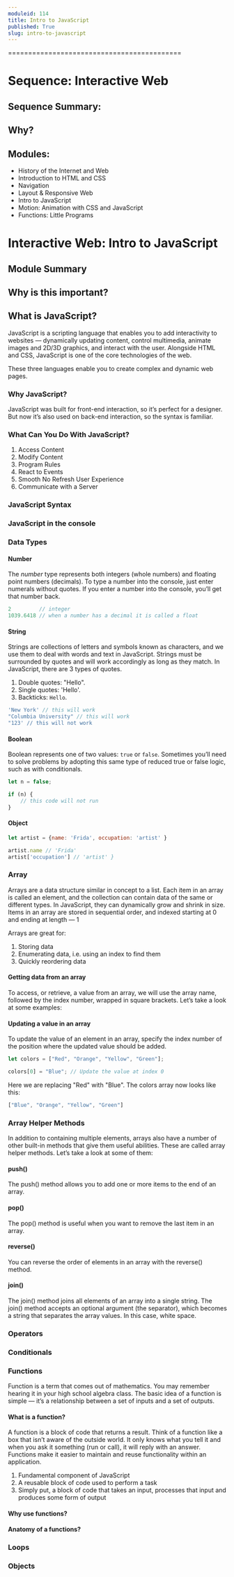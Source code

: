 ```yaml
---
moduleid: 114
title: Intro to JavaScript
published: True
slug: intro-to-javascript
---
```


===========================================

# Sequence: Interactive Web
## Sequence Summary:
## Why?
## Modules:
* History of the Internet and Web
* Introduction to HTML and CSS
* Navigation
* Layout & Responsive Web
* Intro to JavaScript
* Motion: Animation with CSS and JavaScript
* Functions: Little Programs

# Interactive Web: Intro to JavaScript

## Module Summary

## Why is this important?

## What is JavaScript?
JavaScript is a scripting language that enables you to add interactivity to websites — dynamically updating content, control multimedia, animate images and 2D/3D graphics, and interact with the user. Alongside HTML and CSS, JavaScript is one of the core technologies of the web.

These three languages enable you to create complex and dynamic web pages.

### Why JavaScript?
JavaScript was built for front-end interaction, so it’s perfect for a designer. But now it’s also used on back-end interaction, so the syntax is familiar.

### What Can You Do With JavaScript?
1. Access Content
2. Modify Content
3. Program Rules
4. React to Events
5. Smooth No Refresh User Experience
6. Communicate with a Server

### JavaScript Syntax

### JavaScript in the console

### Data Types

#### Number
The _number_ type represents both integers (whole numbers) and floating point numbers (decimals). To type a number into the console, just enter numerals without quotes. If you enter a number into the console, you’ll get that number back.

```js
2         // integer
1039.6418 // when a number has a decimal it is called a float  
```

#### String
Strings are collections of letters and symbols known as characters, and we use them to deal with words and text in JavaScript. Strings must be surrounded by quotes and will work accordingly as long as they match. In JavaScript, there are 3 types of quotes.

1. Double quotes: "Hello".
2. Single quotes: 'Hello'.
3. Backticks: `Hello`.

```js
'New York' // this will work
"Columbia University" // this will work
"123' // this will not work
```

#### Boolean
Boolean represents one of two values: `true` or `false`. Sometimes you’ll need to solve problems by adopting this same type of reduced true or false logic, such as with conditionals.

```js
let n = false;

if (n) {
	// this code will not run
}
```

#### Object

```js
let artist = {name: 'Frida', occupation: 'artist' }
```

```js
artist.name // 'Frida'
artist['occupation'] // 'artist' }
```


### Array
Arrays are a data structure similar in concept to a list. Each item in an array is called an element, and the collection can contain data of the same or different types. In JavaScript, they can dynamically grow and shrink in size.
Items in an array are stored in sequential order, and indexed starting at 0 and ending at length — 1

Arrays are great for:
1. Storing data
2. Enumerating data, i.e. using an index to find them
3. Quickly reordering data

#### Getting data from an array
To access, or retrieve, a value from an array, we will use the array name, followed by the index number, wrapped in square brackets.
Let’s take a look at some examples:

#### Updating a value in an array
To update the value of an element in an array, specify the index number of the position where the updated value should be added.

```js
let colors = ["Red", "Orange", "Yellow", "Green"];

colors[0] = "Blue"; // Update the value at index 0
```

Here we are replacing "Red" with "Blue". The colors array now looks like this:

```js
["Blue", "Orange", "Yellow", "Green"]
```

### Array Helper Methods
In addition to containing multiple elements, arrays also have a number of other built-in methods that give them useful abilities. These are called array helper methods.
Let’s take a look at some of them:

#### push()
The push() method allows you to add one or more items to the end of an array.

#### pop()
The pop() method is useful when you want to remove the last item in an array.

#### reverse()
You can reverse the order of elements in an array with the reverse() method.

#### join()
The join() method joins all elements of an array into a single string. The join() method accepts an optional argument (the separator), which becomes a string that separates the array values. In this case, white space.

### Operators

### Conditionals


### Functions
Function is a term that comes out of mathematics. You may remember hearing it in your high school algebra class. The basic idea of a function is simple — it’s a relationship between a set of inputs and a set of outputs.

#### What is a function?
A function is a block of code that returns a result. Think of a function like a box that isn’t aware of the outside world. It only knows what you tell it and when you ask it something (run or call), it will reply with an answer. Functions make it easier to maintain and reuse functionality within an application.
1. Fundamental component of JavaScript
2. A reusable block of code used to perform a task
3. Simply put, a block of code that takes an input, processes that input and produces some form of output

#### Why use functions?


#### Anatomy of a functions?

### Loops

### Objects